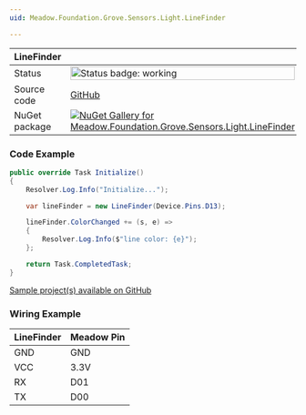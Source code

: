 ```yaml
---
uid: Meadow.Foundation.Grove.Sensors.Light.LineFinder

---
```


| LineFinder | |
|--------|--------|
| Status | <img src="https://img.shields.io/badge/Working-brightgreen" style="width: auto; height: -webkit-fill-available;" alt="Status badge: working" /> |
| Source code | [GitHub](https://github.com/WildernessLabs/Meadow.Foundation.Grove/tree/main/Source/LineFinder) |
| NuGet package | <a href="https://www.nuget.org/packages/Meadow.Foundation.Grove.Sensors.Light.LineFinder/" target="_blank"><img src="https://img.shields.io/nuget/v/Meadow.Foundation.Grove.Sensors.Light.LineFinder.svg?label=Meadow.Foundation.Grove.Sensors.Light.LineFinder" alt="NuGet Gallery for Meadow.Foundation.Grove.Sensors.Light.LineFinder" /></a> |

### Code Example

```csharp
public override Task Initialize()
{
    Resolver.Log.Info("Initialize...");

    var lineFinder = new LineFinder(Device.Pins.D13);

    lineFinder.ColorChanged += (s, e) =>
    {
        Resolver.Log.Info($"line color: {e}");
    };

    return Task.CompletedTask;
}

```

[Sample project(s) available on GitHub](https://github.com/WildernessLabs/Meadow.Foundation.Grove/tree/main/Source/LineFinder/Sample/LineFinder_Sample)

### Wiring Example

| LineFinder | Meadow Pin |
|--------|------------|
| GND    | GND        |
| VCC    | 3.3V       |
| RX     | D01        |
| TX     | D00        |


